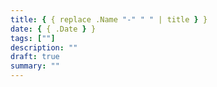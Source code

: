 ```yaml
---
title: { { replace .Name "-" " " | title } }
date: { { .Date } }
tags: [""]
description: ""
draft: true
summary: ""
---
```

